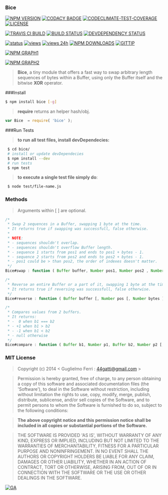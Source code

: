 ### Bice

[![NPM VERSION](http://img.shields.io/npm/v/bice.svg)](https://www.npmjs.org/package/bice)
[![CODACY BADGE](https://img.shields.io/codacy/b18ed7d95b0a4707a0ff7b88b30d3def.svg)](https://www.codacy.com/public/44gatti/bice)
[![CODECLIMATE-TEST-COVERAGE](https://codeclimate.com/github/rootslab/bice/badges/coverage.svg)](https://codeclimate.com/github/rootslab/bice)
[![LICENSE](http://img.shields.io/badge/license-MIT-blue.svg)](https://github.com/rootslab/bice#mit-license)

[![TRAVIS CI BUILD](http://img.shields.io/travis/rootslab/bice.svg)](http://travis-ci.org/rootslab/bice)
[![BUILD STATUS](http://img.shields.io/david/rootslab/bice.svg)](https://david-dm.org/rootslab/bice)
[![DEVDEPENDENCY STATUS](http://img.shields.io/david/dev/rootslab/bice.svg)](https://david-dm.org/rootslab/bice#info=devDependencies)

[![status](https://sourcegraph.com/api/repos/github.com/rootslab/bice/.badges/status.png)](https://sourcegraph.com/github.com/rootslab/bice)
[![views](https://sourcegraph.com/api/repos/github.com/rootslab/bice/.counters/views.png)](https://sourcegraph.com/github.com/rootslab/bice)
[![views 24h](https://sourcegraph.com/api/repos/github.com/rootslab/bice/.counters/views-24h.png)](https://sourcegraph.com/github.com/rootslab/bice)
[![NPM DOWNLOADS](http://img.shields.io/npm/dm/bice.svg)](http://npm-stat.com/charts.html?package=bice)
[![GITTIP](http://img.shields.io/gittip/rootslab.svg)](https://www.gittip.com/rootslab/)

[![NPM GRAPH1](https://nodei.co/npm-dl/bice.png)](https://nodei.co/npm/bice/)

[![NPM GRAPH2](https://nodei.co/npm/bice.png?downloads=true&downloadRank=true&stars=true)](https://nodei.co/npm/bice/)

> __Bice__, a tiny module that offers a fast way to swap arbitrary length sequences of bytes within a Buffer, using only the Buffer itself and the bitwise __XOR__ operator.

###Install

```bash
$ npm install bice [-g]
```

> __require__ returns an helper hash/obj.

```javascript
var Bice  = require( 'bice' );
```
###Run Tests

> __to run all test files, install devDependecies:__

```bash
 $ cd bice/
 # install or update devDependecies 
 $ npm install --dev
 # run tests
 $ npm test
```
> __to execute a single test file simply do__:

```bash
 $ node test/file-name.js
```

### Methods

> Arguments within [ ] are optional.

```javascript
/*
 * Swap 2 sequences in a Buffer, swapping 1 byte at the time.
 * It returns true if swapping was successfull, false otherwise.
 *
 * NOTE:
 * - sequences shouldn't overlap.
 * - sequences shouldn't overflow Buffer length.
 * - sequence 1 starts from pos1 and ends to pos1 + bytes - 1.
 * - sequence 2 starts from pos2 and ends to pos2 + bytes - 1.
 * - pos1 could be > than pos2, the order of indexes doesn't matter.
 */
Bice#swap : function ( Buffer buffer, Number pos1, Number pos2 , Number bytes ) : Boolean

/*
 * Reverse an entire Buffer or a part of it, swapping 1 byte at the time.
 * It returns true if reversing was successfull, false otherwise.
 */
Bice#reverse : function ( Buffer buffer [, Number pos [, Number bytes ] ] ) : Boolean

/*
 * Compares values from 2 buffers.
 * It returns:
 * -  0 when b1 === b2
 * - +1 when b1 > b2
 * - -1 when b1 < b2
 * - null otherwise
 */
Bice#compare : function ( Buffer b1, Number p1, Buffer b2, Number p2 [, Number bytes ] ) : Number
```

### MIT License

> Copyright (c) 2014 &lt; Guglielmo Ferri : 44gatti@gmail.com &gt;

> Permission is hereby granted, free of charge, to any person obtaining
> a copy of this software and associated documentation files (the
> 'Software'), to deal in the Software without restriction, including
> without limitation the rights to use, copy, modify, merge, publish,
> distribute, sublicense, and/or sell copies of the Software, and to
> permit persons to whom the Software is furnished to do so, subject to
> the following conditions:

> __The above copyright notice and this permission notice shall be
> included in all copies or substantial portions of the Software.__

> THE SOFTWARE IS PROVIDED 'AS IS', WITHOUT WARRANTY OF ANY KIND,
> EXPRESS OR IMPLIED, INCLUDING BUT NOT LIMITED TO THE WARRANTIES OF
> MERCHANTABILITY, FITNESS FOR A PARTICULAR PURPOSE AND NONINFRINGEMENT.
> IN NO EVENT SHALL THE AUTHORS OR COPYRIGHT HOLDERS BE LIABLE FOR ANY
> CLAIM, DAMAGES OR OTHER LIABILITY, WHETHER IN AN ACTION OF CONTRACT,
> TORT OR OTHERWISE, ARISING FROM, OUT OF OR IN CONNECTION WITH THE
> SOFTWARE OR THE USE OR OTHER DEALINGS IN THE SOFTWARE.

[![GA](https://ga-beacon.appspot.com/UA-53998692-1/bice/Readme?pixel)](https://github.com/igrigorik/ga-beacon)